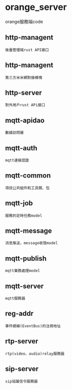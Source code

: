 # orange_server
orange服務端code

## http-managent

    後臺管理端rust API接口

## http-managent

    第三方米米網對接模塊

## http-server

    對外用戶rust APi接口

## mqtt-apidao

    數據訪問層

## mqtt-auth

    mqtt連接認證

## mqtt-common

    項目公共組件和工具類、包

## mqtt-job

    服務的定時任務model

## mqtt-message

    消息推送，message收發model

## mqtt-publish

    mqtt業務處理model

## mqtt-server

    mqtt服務器

## reg-addr

    事件總線(EventBus)的注冊地址

## rtp-server

    rtp(video、audio)relay服務器

## sip-server

    sip協議信令服務器



